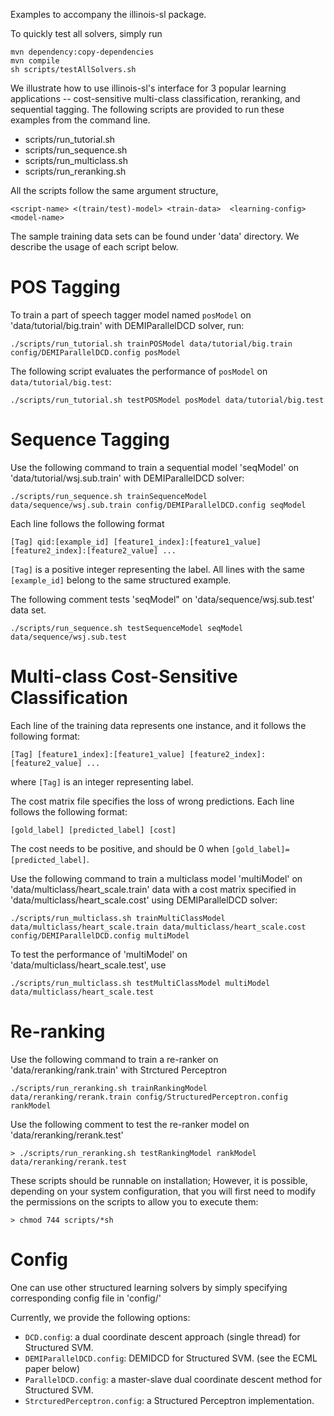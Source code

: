 Examples to accompany the illinois-sl package.

To quickly test all solvers, simply run

```
mvn dependency:copy-dependencies
mvn compile
sh scripts/testAllSolvers.sh 
```

We illustrate how to use illinois-sl's interface for 3 popular
learning applications -- cost-sensitive multi-class classification,
reranking, and sequential tagging. The following scripts are provided
to run these examples from the command line.

- scripts/run_tutorial.sh
- scripts/run_sequence.sh
- scripts/run_multiclass.sh
- scripts/run_reranking.sh

All the scripts follow the same argument structure,

```
<script-name> <(train/test)-model> <train-data>  <learning-config> <model-name>
```

The sample training data sets can be found under 'data' directory. 
We describe the usage of each script below. 

POS Tagging
===========

To train a part of speech tagger model named `posModel` on
'data/tutorial/big.train' with DEMIParallelDCD solver, run:

```
./scripts/run_tutorial.sh trainPOSModel data/tutorial/big.train  config/DEMIParallelDCD.config posModel
```

The following script evaluates the performance of `posModel` on 
`data/tutorial/big.test`:

```
./scripts/run_tutorial.sh testPOSModel posModel data/tutorial/big.test
```

Sequence Tagging
================

Use the following command to train a sequential model 'seqModel' on 
'data/tutorial/wsj.sub.train' with DEMIParallelDCD solver:

```
./scripts/run_sequence.sh trainSequenceModel data/sequence/wsj.sub.train config/DEMIParallelDCD.config seqModel
```

Each line follows the following format 

```
[Tag] qid:[example_id] [feature1_index]:[feature1_value] [feature2_index]:[feature2_value] ...
```

`[Tag]` is a positive integer representing the label. All lines with the same `[example_id]` belong to the same structured example. 

The following comment tests 'seqModel" on 'data/sequence/wsj.sub.test' data set.
```
./scripts/run_sequence.sh testSequenceModel seqModel data/sequence/wsj.sub.test
```

Multi-class Cost-Sensitive Classification
=========================================

Each line of the training data represents one instance, and it follows the following format:

```
[Tag] [feature1_index]:[feature1_value] [feature2_index]:[feature2_value] ...
```
where `[Tag]` is an integer representing label.

The cost matrix file specifies the loss of wrong predictions.
Each line follows the following format:

```
[gold_label] [predicted_label] [cost]
```
The cost needs to be positive, and should be 0 when `[gold_label]=[predicted_label]`.

Use the following command to train a multiclass model 'multiModel' on 
'data/multiclass/heart_scale.train' data with a cost matrix specified in 
'data/multiclass/heart_scale.cost' using DEMIParallelDCD solver:

```
./scripts/run_multiclass.sh trainMultiClassModel data/multiclass/heart_scale.train data/multiclass/heart_scale.cost config/DEMIParallelDCD.config multiModel
```

To test the performance of 'multiModel' on 'data/multiclass/heart_scale.test', use

```
./scripts/run_multiclass.sh testMultiClassModel multiModel data/multiclass/heart_scale.test
```

Re-ranking
==========

Use the following command to train a re-ranker on 'data/reranking/rank.train' with  Strctured Perceptron

```
./scripts/run_reranking.sh trainRankingModel data/reranking/rerank.train config/StructuredPerceptron.config  rankModel
```
Use the following comment to test the re-ranker model on 'data/reranking/rerank.test'
```
> ./scripts/run_reranking.sh testRankingModel rankModel data/reranking/rerank.test
```
These scripts should be runnable on installation; However, it is possible, 
depending on your system configuration, that you will first need to modify
the permissions on the scripts to allow you to execute them:

```
> chmod 744 scripts/*sh
```


Config
======
One can use other structured learning solvers by simply specifying corresponding config file in 'config/'

Currently, we provide the following options:
- `DCD.config`: a dual coordinate descent approach (single thread) for Structured SVM.
- `DEMIParallelDCD.config`: DEMIDCD for Structured SVM. (see the ECML paper below)
- `ParallelDCD.config`: a master-slave dual coordinate descent method for Structured SVM.
- `StrcturedPerceptron.config`: a Structured Perceptron implementation.

